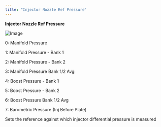 ```yaml
---
title: "Injector Nozzle Ref Pressure"
---
```


**Injector Nozzle Ref Pressure**


![Image](</lib/Config Fuel4.jpg>)


&#48;: Manifold Pressure

&#49;: Manifold Pressure - Bank 1

&#50;: Manifold Pressure - Bank 2

&#51;: Manifold Pressure Bank 1/2 Avg

&#52;: Boost Pressure - Bank 1

&#53;: Boost Pressure - Bank 2

&#54;: Boost Pressure Bank 1/2 Avg

&#55;: Barometric Pressure (Inj Before Plate)


Sets the reference against which injector differential pressure is measured


